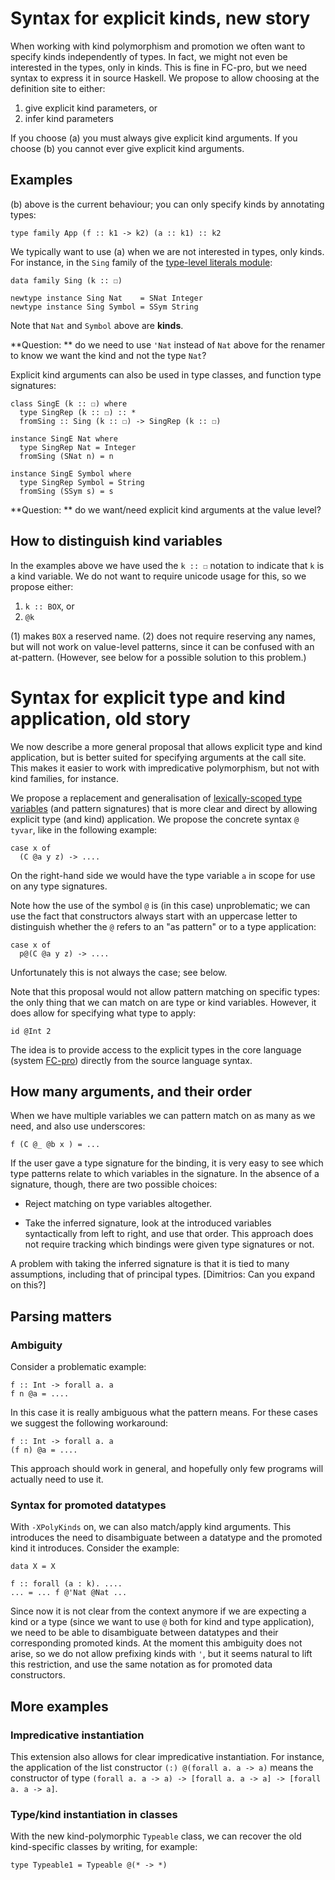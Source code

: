 # Syntax for explicit kinds, new story



When working with kind polymorphism and promotion we often want to 
specify kinds independently of types. In fact, we might not even be
interested in the types, only in kinds. This is fine in FC-pro, but
we need syntax to express it in source Haskell. We propose to allow
choosing at the definition site to either:


1. give explicit kind parameters, or
1. infer kind parameters


If you choose (a) you must always give explicit kind arguments.
If you choose (b) you cannot ever give explicit kind arguments. 


## Examples



(b) above is the current behaviour; you can only specify kinds by
annotating types:


```wiki
type family App (f :: k1 -> k2) (a :: k1) :: k2
```


We typically want to use (a) when we are not interested in types, only kinds.
For instance, in the `Sing` family of the
[
type-level literals module](https://github.com/ghc/packages-base/blob/master/GHC/TypeLits.hs):


```wiki
data family Sing (k :: ☐)

newtype instance Sing Nat    = SNat Integer
newtype instance Sing Symbol = SSym String
```


Note that `Nat` and `Symbol` above are **kinds**.



**Question: ** do we need to use `'Nat` instead of `Nat` above for the renamer
to know we want the kind and not the type `Nat`?



Explicit kind arguments can also be used in type classes, and function type
signatures:


```wiki
class SingE (k :: ☐) where
  type SingRep (k :: ☐) :: *
  fromSing :: Sing (k :: ☐) -> SingRep (k :: ☐)

instance SingE Nat where
  type SingRep Nat = Integer
  fromSing (SNat n) = n

instance SingE Symbol where
  type SingRep Symbol = String
  fromSing (SSym s) = s
```


**Question: ** do we want/need explicit kind arguments at the value level?


## How to distinguish kind variables



In the examples above we have used the `k :: ☐` notation to indicate that `k`
is a kind variable. We do not want to require unicode usage for this, so we
propose either:


1. `k :: BOX`, or
1. `@k`


(1) makes `BOX` a reserved name. (2) does not require reserving any names, but
will not work on value-level patterns, since it can be confused with an 
at-pattern. (However, see below for a possible solution to this problem.) 


# Syntax for explicit type and kind application, old story



We now describe a more general proposal that allows explicit type and kind application, but is better
suited for specifying arguments at the call site. This makes it easier to work with impredicative
polymorphism, but not with kind families, for instance.



We propose a replacement and generalisation of [lexically-scoped type variables](http://www.haskell.org/ghc/docs/latest/html/users_guide/other-type-extensions.html#scoped-type-variables) (and pattern signatures) that is
more clear and direct by allowing explicit type (and kind) application.
We propose the concrete syntax `@ tyvar`, like in the following example:


```wiki
case x of
  (C @a y z) -> ....
```


On the right-hand side we would have the type variable `a` in scope for use on 
any type signatures.



Note how the use of the symbol `@` is (in this case) unproblematic; we can
use the fact that constructors always start with an uppercase letter to distinguish
whether the `@` refers to an "as pattern" or to a type application:


```wiki
case x of
  p@(C @a y z) -> ....
```


Unfortunately this is not always the case; see below.



Note that this proposal would not allow pattern matching on specific types:
the only thing that we can match on are type or kind variables. However, it
does allow for specifying what type to apply:


```wiki
id @Int 2
```


The idea is to provide access to the explicit types in the core language
(system [ FC-pro](http://dreixel.net/research/pdf/ghp.pdf))
directly from the source language syntax.


## How many arguments, and their order



When we have multiple variables we can pattern match on as many as we need,
and also use underscores:


```wiki
f (C @_ @b x ) = ...
```


If the user gave a type signature for the binding, it is very easy to see
which type patterns relate to which variables in the signature. In the absence
of a signature, though, there are two possible choices:


- Reject matching on type variables altogether.

- Take the inferred signature, look at the introduced variables syntactically
  from left to right, and use that order. This approach does not require tracking
  which bindings were given type signatures or not.


A problem with taking the inferred signature is that it is tied to
many assumptions, including that of principal types.
\[Dimitrios: Can you expand on this?\]


## Parsing matters


### Ambiguity



Consider a problematic example:


```wiki
f :: Int -> forall a. a
f n @a = ....
```


In this case it is really ambiguous what the pattern means. For these
cases we suggest the following workaround:


```wiki
f :: Int -> forall a. a
(f n) @a = ....
```


This approach should work in general, and hopefully only few programs will
actually need to use it.


### Syntax for promoted datatypes



With `-XPolyKinds` on, we can also match/apply kind arguments. This introduces the
need to disambiguate between a datatype and the promoted kind it introduces.
Consider the example:


```wiki
data X = X

f :: forall (a : k). ....
... = ... f @'Nat @Nat ...
```


Since now it is not clear from the context anymore if we are expecting a kind
or a type (since we want to use `@` both for kind and type application), we need to be
able to disambiguate between datatypes and their corresponding promoted kinds.
At the moment this ambiguity does not arise, so we do not allow prefixing
kinds with `'`, but it seems natural to lift this restriction, and use the
same notation as for promoted data constructors.


## More examples


### Impredicative instantiation



This extension also allows for clear impredicative instantiation. For instance,
the application of the list constructor `(:) @(forall a. a -> a)` means
the constructor of type
`(forall a. a -> a) -> [forall a. a -> a] -> [forall a. a -> a]`.


### Type/kind instantiation in classes



With the new kind-polymorphic `Typeable` class, we can recover the old
kind-specific classes by writing, for example:


```wiki
type Typeable1 = Typeable @(* -> *)
```